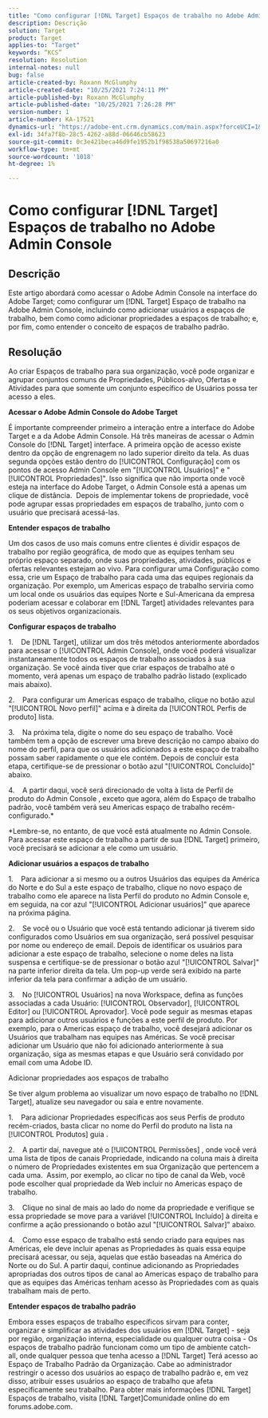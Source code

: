```yaml
---
title: "Como configurar [!DNL Target] Espaços de trabalho no Adobe Admin Console"
description: Descrição
solution: Target
product: Target
applies-to: "Target"
keywords: “KCS”
resolution: Resolution
internal-notes: null
bug: false
article-created-by: Roxann McGlumphy
article-created-date: "10/25/2021 7:24:11 PM"
article-published-by: Roxann McGlumphy
article-published-date: "10/25/2021 7:26:28 PM"
version-number: 1
article-number: KA-17521
dynamics-url: "https://adobe-ent.crm.dynamics.com/main.aspx?forceUCI=1&pagetype=entityrecord&etn=knowledgearticle&id=ff7a301f-c935-ec11-b6e6-000d3a3485ea"
exl-id: 34fa7f8b-28c5-4262-a88d-06646cb58623
source-git-commit: 0c3e421beca46d9fe1952b1f98538a50697216a0
workflow-type: tm+mt
source-wordcount: '1018'
ht-degree: 1%

---
```


# Como configurar [!DNL Target] Espaços de trabalho no Adobe Admin Console

## Descrição

Este artigo abordará como acessar o Adobe Admin Console na interface do Adobe Target; como configurar um [!DNL Target] Espaço de trabalho na Adobe Admin Console, incluindo como adicionar usuários a espaços de trabalho, bem como como adicionar propriedades a espaços de trabalho; e, por fim, como entender o conceito de espaços de trabalho padrão.

## Resolução


Ao criar Espaços de trabalho para sua organização, você pode organizar e agrupar conjuntos comuns de Propriedades, Públicos-alvo, Ofertas e Atividades para que somente um conjunto específico de Usuários possa ter acesso a eles.

<b>Acessar o Adobe Admin Console do Adobe Target</b>

É importante compreender primeiro a interação entre a interface do Adobe Target e a da Adobe Admin Console. Há três maneiras de acessar o Admin Console do [!DNL Target] interface. A primeira opção de acesso existe dentro da opção de engrenagem no lado superior direito da tela. As duas segunda opções estão dentro do [!UICONTROL Configuração] com os pontos de acesso Admin Console em &quot;[!UICONTROL Usuários]&quot; e &quot;[!UICONTROL Propriedades]&quot;. Isso significa que não importa onde você esteja na interface do Adobe Target, o Admin Console está a apenas um clique de distância.  Depois de implementar tokens de propriedade, você pode agrupar essas propriedades em espaços de trabalho, junto com o usuário que precisará acessá-las.

<b>Entender espaços de trabalho</b>

Um dos casos de uso mais comuns entre clientes é dividir espaços de trabalho por região geográfica, de modo que as equipes tenham seu próprio espaço separado, onde suas propriedades, atividades, públicos e ofertas relevantes estejam ao vivo. Para configurar uma Configuração como essa, crie um Espaço de trabalho para cada uma das equipes regionais da organização. Por exemplo, um Americas espaço de trabalho serviria como um local onde os usuários das equipes Norte e Sul-Americana da empresa poderiam acessar e colaborar em [!DNL Target] atividades relevantes para os seus objetivos organizacionais.

<b>Configurar espaços de trabalho</b>

1.    De [!DNL Target], utilizar um dos três métodos anteriormente abordados para acessar o [!UICONTROL Admin Console], onde você poderá visualizar instantaneamente todos os espaços de trabalho associados à sua organização. Se você ainda tiver que criar espaços de trabalho até o momento, verá apenas um espaço de trabalho padrão listado (explicado mais abaixo).

2.    Para configurar um Americas espaço de trabalho, clique no botão azul &quot;[!UICONTROL Novo perfil]&quot; acima e à direita da [!UICONTROL Perfis de produto] lista.

3.    Na próxima tela, digite o nome do seu espaço de trabalho. Você também tem a opção de escrever uma breve descrição no campo abaixo do nome do perfil, para que os usuários adicionados a este espaço de trabalho possam saber rapidamente o que ele contém. Depois de concluir esta etapa, certifique-se de pressionar o botão azul &quot;[!UICONTROL Concluído]&quot; abaixo.

4.    A partir daqui, você será direcionado de volta à lista de Perfil de produto do Admin Console , exceto que agora, além do Espaço de trabalho padrão, você também verá seu Americas espaço de trabalho recém-configurado.\*

\*Lembre-se, no entanto, de que você está atualmente no Admin Console. Para acessar este espaço de trabalho a partir de sua [!DNL Target] primeiro, você precisará se adicionar a ele como um usuário.

<b>Adicionar usuários a espaços de trabalho</b>

1.    Para adicionar a si mesmo ou a outros Usuários das equipes da América do Norte e do Sul a este espaço de trabalho, clique no novo espaço de trabalho como ele aparece na lista Perfil do produto no Admin Console e, em seguida, na cor azul &quot;[!UICONTROL Adicionar usuários]&quot; que aparece na próxima página.

2.    Se você ou o Usuário que você está tentando adicionar já tiverem sido configurados como Usuários em sua organização, será possível pesquisar por nome ou endereço de email. Depois de identificar os usuários para adicionar a este espaço de trabalho, selecione o nome deles na lista suspensa e certifique-se de pressionar o botão azul &quot;[!UICONTROL Salvar]&quot; na parte inferior direita da tela. Um pop-up verde será exibido na parte inferior da tela para confirmar a adição de um usuário.

3.    No [!UICONTROL Usuários] na nova Workspace, defina as funções associadas a cada Usuário: [!UICONTROL Observador], [!UICONTROL Editor] ou [!UICONTROL Aprovador]. Você pode seguir as mesmas etapas para adicionar outros usuários e funções a este perfil de produto. Por exemplo, para o Americas espaço de trabalho, você desejará adicionar os Usuários que trabalham nas equipes nas Américas. Se você precisar adicionar um Usuário que não foi adicionado anteriormente à sua organização, siga as mesmas etapas e que Usuário será convidado por email com uma Adobe ID.

Adicionar propriedades aos espaços de trabalho

Se tiver algum problema ao visualizar um novo espaço de trabalho no [!DNL Target], atualize seu navegador ou saia e entre novamente.

1.    Para adicionar Propriedades específicas aos seus Perfis de produto recém-criados, basta clicar no nome do Perfil do produto na lista na [!UICONTROL Produtos] guia .

2.    A partir daí, navegue até o [!UICONTROL Permissões] , onde você verá uma lista de tipos de canais Propriedade, indicando na coluna mais à direita o número de Propriedades existentes em sua Organização que pertencem a cada uma.  Assim, por exemplo, ao clicar no tipo de canal da Web, você pode escolher qual propriedade da Web incluir no Americas espaço de trabalho.

3.    Clique no sinal de mais ao lado do nome da propriedade e verifique se essa propriedade se move para a variável [!UICONTROL Incluído] à direita e confirme a ação pressionando o botão azul &quot;[!UICONTROL Salvar]&quot; abaixo.

4.    Como esse espaço de trabalho está sendo criado para equipes nas Américas, ele deve incluir apenas as Propriedades às quais essa equipe precisará acessar, ou seja, aquelas que estão baseadas na América do Norte ou do Sul. A partir daqui, continue adicionando as Propriedades apropriadas dos outros tipos de canal ao Americas espaço de trabalho para que as equipes das Américas tenham acesso às Propriedades com as quais trabalham mais de perto.

<b>Entender espaços de trabalho padrão</b>

Embora esses espaços de trabalho específicos sirvam para conter, organizar e simplificar as atividades dos usuários em [!DNL Target] - seja por região, organização interna, especialidade ou qualquer outra coisa - Os espaços de trabalho padrão funcionam como um tipo de ambiente catch-all, onde qualquer pessoa que tenha acesso a [!DNL Target] Terá acesso ao Espaço de Trabalho Padrão da Organização. Cabe ao administrador restringir o acesso dos usuários ao espaço de trabalho padrão e, em vez disso, atribuir esses usuários ao espaço de trabalho que afeta especificamente seu trabalho. Para obter mais informações [!DNL Target] Espaços de trabalho, visita [!DNL Target]Comunidade online do em forums.adobe.com.

